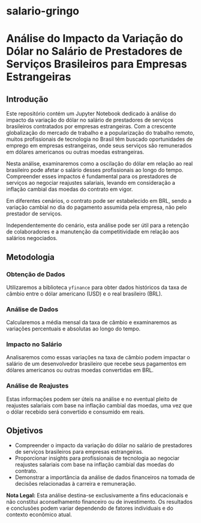 # salario-gringo
# Análise do Impacto da Variação do Dólar no Salário de Prestadores de Serviços Brasileiros para Empresas Estrangeiras

## Introdução

Este repositório contém um Jupyter Notebook dedicado à análise do impacto da variação do dólar no salário de prestadores de serviços brasileiros contratados por empresas estrangeiras. Com a crescente globalização do mercado de trabalho e a popularização do trabalho remoto, muitos profissionais de tecnologia no Brasil têm buscado oportunidades de emprego em empresas estrangeiras, onde seus serviços são remunerados em dólares americanos ou outras moedas estrangeiras.

Nesta análise, examinaremos como a oscilação do dólar em relação ao real brasileiro pode afetar o salário desses profissionais ao longo do tempo. Compreender esses impactos é fundamental para os prestadores de serviços ao negociar reajustes salariais, levando em consideração a inflação cambial das moedas do contrato em vigor.

Em diferentes cenários, o contrato pode ser estabelecido em BRL, sendo a variação cambial no dia do pagamento assumida pela empresa, não pelo prestador de serviços.

Independentemente do cenário, esta análise pode ser útil para a retenção de colaboradores e a manutenção da competitividade em relação aos salários negociados.

## Metodologia

### Obtenção de Dados
Utilizaremos a biblioteca `yfinance` para obter dados históricos da taxa de câmbio entre o dólar americano (USD) e o real brasileiro (BRL).

### Análise de Dados
Calcularemos a média mensal da taxa de câmbio e examinaremos as variações percentuais e absolutas ao longo do tempo.

### Impacto no Salário
Analisaremos como essas variações na taxa de câmbio podem impactar o salário de um desenvolvedor brasileiro que recebe seus pagamentos em dólares americanos ou outras moedas convertidas em BRL.

### Análise de Reajustes
Estas informações podem ser úteis na análise e no eventual pleito de reajustes salariais com base na inflação cambial das moedas, uma vez que o dólar recebido será convertido e consumido em reais.

## Objetivos

- Compreender o impacto da variação do dólar no salário de prestadores de serviços brasileiros para empresas estrangeiras.
- Proporcionar insights para profissionais de tecnologia ao negociar reajustes salariais com base na inflação cambial das moedas do contrato.
- Demonstrar a importância da análise de dados financeiros na tomada de decisões relacionadas à carreira e remuneração.

**Nota Legal:** Esta análise destina-se exclusivamente a fins educacionais e não constitui aconselhamento financeiro ou de investimento. Os resultados e conclusões podem variar dependendo de fatores individuais e do contexto econômico atual.
